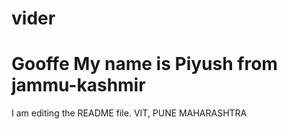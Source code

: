 # vider
Gooffe My name is Piyush from jammu-kashmir
===================
I am editing the README file.
VIT, PUNE MAHARASHTRA
